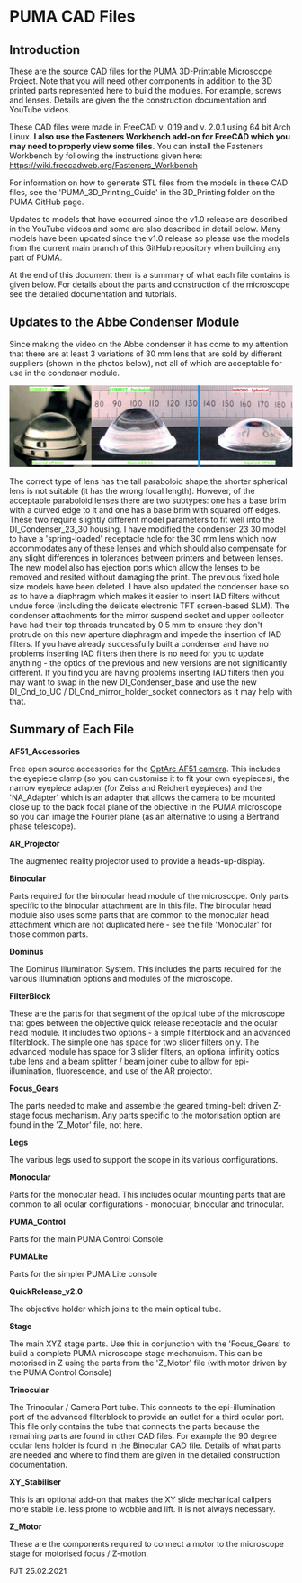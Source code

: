 PUMA CAD Files
==============

Introduction
------------
These are the source CAD files for the PUMA 3D-Printable Microscope Project. Note that you will need other components in addition to the 3D printed parts represented here to build the modules. For example, screws and lenses. Details are given the the construction documentation and YouTube videos.

These CAD files were made in FreeCAD v. 0.19 and v. 2.0.1 using 64 bit Arch Linux. **I also use the Fasteners Workbench add-on for FreeCAD which you may need to properly view some files.** You can install the Fasteners Workbench by following the instructions given here: https://wiki.freecadweb.org/Fasteners_Workbench

For information on how to generate STL files from the models in these CAD files, see the 'PUMA_3D_Printing_Guide' in the 3D_Printing folder on the PUMA GitHub page.

Updates to models that have occurred since the v1.0 release are described in the YouTube videos and some are also described in detail below. Many models have been updated since the v1.0 release so please use the models from the current main branch of this GitHub repository when building any part of PUMA.

At the end of this document therr is a summary of what each file contains is given below. For details about the parts and construction of the microscope see the detailed documentation and tutorials.

Updates to the Abbe Condenser Module
------------------------------------
Since making the video on the Abbe condenser it has come to my attention that there are at least 3 variations of 30 mm lens that are sold by different suppliers (shown in the photos below), not all of which are acceptable for use in the condenser module.

![30mm lens variants](Images/30mm_Condenser_lenses.jpg)

The correct type of lens has the tall paraboloid shape,the shorter spherical lens is not suitable (it has the wrong focal length). However, of the acceptable paraboloid lenses there are two subtypes: one has a base brim with a curved edge to it and one has a base brim with squared off edges. These two require slightly different model parameters to fit well into the DI_Condenser_23_30 housing.
I have modified the condenser 23 30 model to have a 'spring-loaded' receptacle hole for the 30 mm lens which now accommodates any of these lenses and which should also compensate for any slight differences in tolerances between printers and between lenses. The new model also has ejection ports which allow the lenses to be removed and resited without damaging the print.
The previous fixed hole size models have been deleted.
I have also updated the condenser base so as to have a diaphragm which makes it easier to insert IAD filters without undue force (including the delicate electronic TFT screen-based SLM). The condenser attachments for the mirror suspend socket and upper collector have had their top threads truncated by 0.5 mm to ensure they don't protrude on this new aperture diaphragm and impede the insertion of IAD filters.
If you have already successfully built a condenser and have no problems inserting IAD filters then there is no need for you to update anything - the optics of the previous and new versions are not significantly different. If you find you are having problems inserting IAD filters then you may want to swap in the new DI_Condenser_base and use the new DI_Cnd_to_UC / DI_Cnd_mirror_holder_socket connectors as it may help with that.


Summary of Each File
--------------------
**AF51_Accessories**

Free open source accessories for the [OptArc AF51 camera](https://www.optarc.co.uk/products/cameras-2/). This includes the eyepiece clamp (so you can customise it to fit your own eyepieces), the narrow eyepiece adapter (for Zeiss and Reichert eyepieces) and the 'NA_Adapter' which is an adapter that allows the camera to be mounted close up to the back focal plane of the objective in the PUMA microscope so you can image the Fourier plane (as an alternative to using a Bertrand phase telescope).

**AR_Projector**

 The augmented reality projector used to provide a heads-up-display.
 
**Binocular**

 Parts required for the binocular head module of the microscope. Only parts specific to the binocular attachment are in this file. The binocular head module also uses some parts that are common to the monocular head attachment which are not duplicated here - see the file 'Monocular' for those common parts.
 
**Dominus**

 The Dominus Illumination System. This includes the parts required for the various illumination options and modules of the microscope.
 
**FilterBlock**

 These are the parts for that segment of the optical tube of the microscope that goes between the objective quick release receptacle and the ocular head module. It includes two options - a simple filterblock and an advanced filterblock. The simple one has space for two slider filters only. The advanced module has space for 3 slider filters, an optional infinity optics tube lens and a beam splitter / beam joiner cube to allow for epi-illumination, fluorescence, and use of the AR projector.
 
**Focus_Gears**

 The parts needed to make and assemble the geared timing-belt driven Z-stage focus mechanism. Any parts specific to the motorisation option are found in the 'Z_Motor' file, not here.
 
**Legs**

 The various legs used to support the scope in its various configurations.
 
**Monocular**

 Parts for the monocular head. This includes ocular mounting parts that are common to all ocular configurations - monocular, binocular and trinocular.
 
**PUMA_Control**

 Parts for the main PUMA Control Console.
 
**PUMALite**

 Parts for the simpler PUMA Lite console
 
**QuickRelease_v2.0**

 The objective holder which joins to the main optical tube.
 
**Stage**

 The main XYZ stage parts. Use this in conjunction with the 'Focus_Gears' to build a complete PUMA microscope stage mechanuism. This can be motorised in Z using the parts from the 'Z_Motor' file (with motor driven by the PUMA Control Console)
 
**Trinocular**

 The Trinocular / Camera Port tube. This connects to the epi-illumination port of the advanced filterblock to provide an outlet for a third ocular port. This file only contains the tube that connects the parts because the remaining parts are found in other CAD files. For example the 90 degree ocular lens holder is found in the Binocular CAD file. Details of what parts are needed and where to find them are given in the detailed construction documentation.
  
**XY_Stabiliser**

 This is an optional add-on that makes the XY slide mechanical calipers more stable i.e. less prone to wobble and lift. It is not always necessary.

**Z_Motor**

 These are the components required to connect a motor to the microscope stage for motorised focus / Z-motion.
 

PJT 25.02.2021

